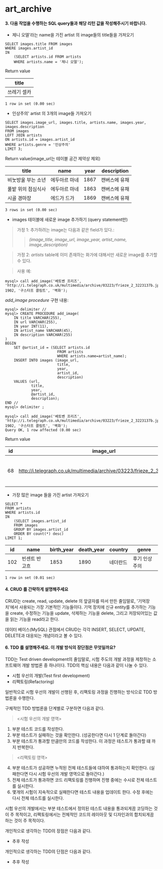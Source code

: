 # art_archive
 
#### 3. 다음 작업을 수행하는 SQL query들과 해당 리턴 값을 작성해주시기 바랍니다.

+ 제니 오델’라는 name을 가진 artist 의 image들의 title들을 가져오기
```
SELECT images.title FROM images
WHERE images.artist_id
IN
    (SELECT artists.id FROM artists
    WHERE artists.name = '제니 오델');
```

Return value

| title            |
|------------------|
| 쓰레기 셀카      |

`1 row in set (0.00 sec)`

+ 인상주의' artist 의 3개의 image들 가져오기
```
SELECT images.image_url, images.title, artists.name, images.year, images.description 
FROM images 
LEFT JOIN artists 
ON artists.id = images.artist_id
WHERE artists.genre = '인상주의'
LIMIT 3;
```

Return value(image_url는 테이블 공간 제약상 제외)

| title                      | name                | year | description         |
|----------------------------|---------------------|------|---------------------|
| 비눗방울 부는 소년         | 에두아르 마네       | 1867 | 캔버스에 유채       |
| 풀밭 위의 점심식사         | 에두아르 마네       | 1863 | 캔버스에 유채       |
| 시골 경마장                | 에드가 드가         | 1869 | 캔버스에 유채       |

`3 rows in set (0.00 sec)`

+ images 테이블에 새로운 image 추가하기 (query statement만)

> 가정 1: 추가하려는 image는 다음과 같은 field가 있다.: 
> > *(image_title, image_url, image_year, artist_name, image_description)*

> 가정 2: *artists* table에 이미 존재하는 화가에 대해서만 새로운 image를 추가할 수 있다.

> 사용 예: 
```
mysql> call add_image('베토벤 프리즈', 'http://i.telegraph.co.uk/multimedia/archive/03223/frieze_2_3223137b.jpg', 1902, '구스타프 클림트', '벽화');
```

*add_image procedure* 구현 내용:

```
mysql> delimiter //
mysql> CREATE PROCEDURE add_image(
    IN title VARCHAR(255), 
    IN url VARCHAR(255), 
    IN year INT(11), 
    IN artist_name VARCHAR(45), 
    IN description VARCHAR(255)
)
BEGIN
    SET @artist_id = (SELECT artists.id 
                        FROM artists 
                        WHERE artists.name=artist_name);
    INSERT INTO images (image_url, 
                        title, 
                        year, 
                        artist_id, 
                        description)
    VALUES (url, 
            title, 
            year, 
            @artist_id, 
            description);
END //
mysql> delimiter ;
```

```
mysql> call add_image('베토벤 프리즈', 'http://i.telegraph.co.uk/multimedia/archive/03223/frieze_2_3223137b.jpg', 1902, '구스타프 클림트', '벽화');
Query OK, 1 row affected (0.00 sec)
```

Return value

| id | image_url                                                               | title               | year | artist_id | description |
|----|-------------------------------------------------------------------------|---------------------|------|-----------|-------------|
| 68 | http://i.telegraph.co.uk/multimedia/archive/03223/frieze_2_3223137b.jpg | 베토벤 프리즈       | 1902 |       149 | 벽화        |


+ 가장 많은 image 들을 가진 artist 가져오기
```
SELECT *
FROM artists
WHERE artists.id 
IN 
    (SELECT images.artist_id
    FROM images 
    GROUP BY images.artist_id
    ORDER BY count(*) desc) 
LIMIT 1;
```

| id  | name                 | birth_year | death_year | country      | genre               |
|-----|----------------------|------------|------------|--------------|---------------------|
| 102 | 빈센트 반 고흐       |       1853 |       1890 | 네더란드     | 후기 인상주의       |

`1 row in set (0.01 sec)`

#### 4. CRUD 를 간략하게 설명해주세요
CRUD는 create, read, update, delete 의 앞글자를 따서 만든 줄임말로, '기억장치'에서 사용되는 가장 기본적인 기능들이다. 
기억 장치에 신규 entity를 추가하는 기능을 create, 
수정하는 기능을 update, 
삭제하는 기능을 delete, 
그리고 저장되어있는 값을 읽는 기능을 read라고 한다. 

데이터 베이스(MySQL) 관점에서 CRUD는 각각 INSERT, SELECT, UPDATE, DELETE과 대응되는 개념이라고 볼 수 있다.

#### 6. TDD 를 설명해주세요. 이 개발 방식의 장단점은 무엇일까요?
TDD는 Test driven development의 줄임말로, 시험 주도의 개발 과정을 제창하는 소프트웨어 개발 방법론 중 하나이다. 
TDD의 핵심 내용은 다음과 같이 나눌 수 있다.

+ 시험 우선의 개발(Test first development)
+ 리팩토링(Refactoring)

일반적으로 시험 우선의 개발이 선행된 후, 리팩토링 과정을 진행하는 방식으로 TDD 방법론을 수행한다.

구체적인 TDD 방법론을 단계별로 구분하면 다음과 같다.
> <시험 우선의 개발 영역>
  1. 부분 테스트 코드를 작성한다.
  2. 부분 테스트가 실패하는 것을 확인한다. (성공한다면 다시 1 단계로 돌아간다)
  3. 부분 테스트가 통과할 만큼만의 코드를 작성한다. 이 과정은 테스트가 통과할 떄 까지 반복한다.

> <리팩토링 영역>
  4. 부분 테스트가 성공하면 누적된 전체 테스트들에 대하여 통과하는지 확인한다. (실패한다면 다시 시험 우선의 개발 영역으로 돌아간다.)
  5. 전체 테스트가 통과하면 코드 리팩토링를 진행하며 진행 중에는 수시로 전체 테스트를 실시한다.
  6. 몇개의 시험이 지속적으로 실패한다면 테스트 내용을 업데이트 한다. 수정 후에는 다시 전체 테스트를 실시한다.

시험 우선의 개발에서는 부분 테스트에서 정의된 테스트 내용을 통과되게끔 코딩하는 것이 주 목적이고, 
리팩토링에서는 전체적인 코드의 레이아웃 및 디자인과의 합치되게끔 하는 것이 주 목적이다.

개인적으로 생각하는 TDD의 장점은 다음과 같다.
  + 추후 작성

개인적으로 생각하는 TDD의 단점은 다음과 같다.
  + 추후 작성
